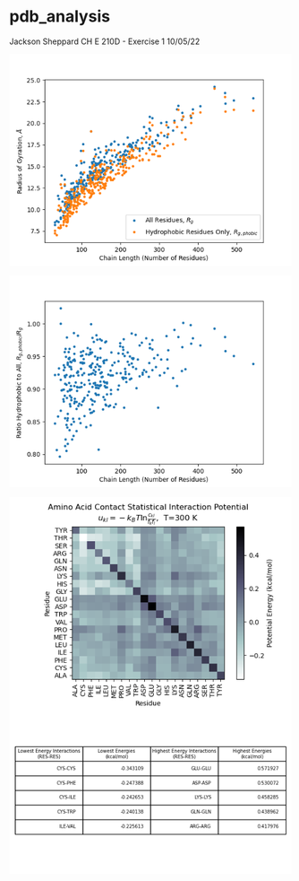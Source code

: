 # pdb_analysis
Jackson Sheppard
CH E 210D - Exercise 1
10/05/22

![Rg_length](output/Rg_length.png)

![Rg_ratio_length](output/Rg_ratio_length.png)

![contact_potential](output/contact_potential.png)